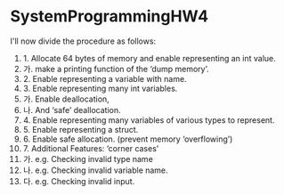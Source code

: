# SystemProgrammingHW4

I'll now divide the procedure as follows:

<ol>
<li>1. Allocate 64 bytes of memory and enable representing an int value.
<li>가. make a printing function of the ‘dump memory’.
<li>2. Enable representing a variable with name.
<li>3. Enable representing many int variables.
<li>가. Enable deallocation,
<li>나. And ‘safe’ deallocation.
<li>4. Enable representing many variables of various types to represent.
<li>5. Enable representing a struct.
<li>6. Enable safe allocation. (prevent memory ‘overflowing’)
<li>7. Additional Features: ‘corner cases’
<li>가. e.g. Checking invalid type name
<li>나. e.g. Checking invalid variable name.
<li>다. e.g. Checking invalid input.
</ol>
